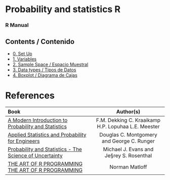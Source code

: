 # Probability and statistics R
### R Manual

## Contents / Contenido
- [0. Set Up](https://github.com/TheGlitchCat/probability-and-statistics-R/tree/master/00-set-up)
- [1. Variables](https://github.com/TheGlitchCat/probability-and-statistics-R/tree/master/01-Variables)
- [2. Sample Space / Espacio Muestral](https://github.com/TheGlitchCat/probability-and-statistics-R/tree/master/02-Sample%20Space)
- [3. Data types / Tipos de Datos](https://github.com/TheGlitchCat/probability-and-statistics-R/tree/master/03-Data%20Types)
- [4. Boxplot / Diagrama de Cajas](https://github.com/TheGlitchCat/probability-and-statistics-R/tree/master/04-Boxplot)
# References 


| Book | Author(s) |
|:-----|:---------:|
| [A Modern Introduction to Probability and Statistics](https://cis.temple.edu/~latecki/Courses/CIS2033-Spring13/Modern_intro_probability_statistics_Dekking05.pdf) | F.M. Dekking C. Kraaikamp H.P. Lopuhaa L.E. Meester |
| [Applied Statistics and Probability for Engineers](http://www.um.edu.ar/math/montgomery.pdf) | Douglas C. Montgomery and George C. Runger |
| [Probability and Statistics - The Science of Uncertainty](http://www.utstat.toronto.edu/mikevans/jeffrosenthal/book.pdf) | Michael J. Evans and Je§rey S. Rosenthal |
| [THE ART OF R PROGRAMMING THE ART OF R PROGRAMMING](http://diytranscriptomics.com/Reading/files/The%20Art%20of%20R%20Programming.pdf)| Norman Matloff |
